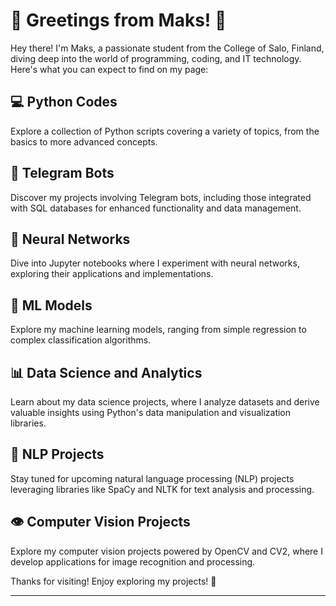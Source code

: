 # 👋 Greetings from Maks! 🌟

Hey there! I'm Maks, a passionate student from the College of Salo, Finland, diving deep into the world of programming, coding, and IT technology. Here's what you can expect to find on my page:

## 💻 Python Codes
Explore a collection of Python scripts covering a variety of topics, from the basics to more advanced concepts.

## 🤖 Telegram Bots
Discover my projects involving Telegram bots, including those integrated with SQL databases for enhanced functionality and data management.

## 🧠 Neural Networks
Dive into Jupyter notebooks where I experiment with neural networks, exploring their applications and implementations.

## 🤖 ML Models
Explore my machine learning models, ranging from simple regression to complex classification algorithms.

## 📊 Data Science and Analytics
Learn about my data science projects, where I analyze datasets and derive valuable insights using Python's data manipulation and visualization libraries.

## 📝 NLP Projects
Stay tuned for upcoming natural language processing (NLP) projects leveraging libraries like SpaCy and NLTK for text analysis and processing.

## 👁️ Computer Vision Projects
Explore my computer vision projects powered by OpenCV and CV2, where I develop applications for image recognition and processing.

Thanks for visiting! Enjoy exploring my projects! 🚀


  


_______
<!--

Here are some ideas to get you started:

- 🔭 I’m currently working on ...
- 🌱 I’m currently learning ...
- 👯 I’m looking to collaborate on ...
- 🤔 I’m looking for help with ...
- 💬 Ask me about ...
- 📫 How to reach me: ...
- 😄 Pronouns: ...
- ⚡ Fun fact: ...
-->

